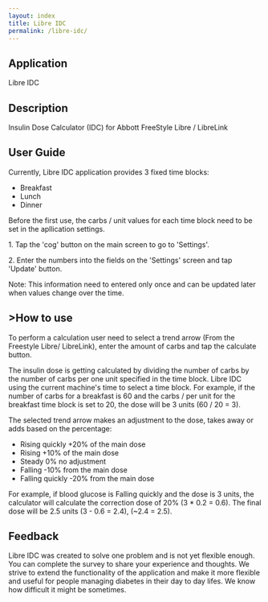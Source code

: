 ```yaml
---
layout: index
title: Libre IDC
permalink: /libre-idc/
---
```


<div class="content">
    <div class="app-content">
        <div class="info-field">
            <h2>Application</h2>
            <span>Libre IDC</span>
        </div>
        <div class="info-field">
            <h2>Description</h2>
            <span>Insulin Dose Calculator (IDC) for Abbott FreeStyle Libre / LibreLink</span>
        </div>
        <div class="info-field">
            <h2>User Guide</h2>
            <p>Currently, Libre IDC application provides 3 fixed time blocks:</p>
            <ul>
                <li>Breakfast</li>
                <li>Lunch</li>
                <li>Dinner</li>
            </ul>                  
            <p>Before the first use, the carbs / unit values for each time block need to be set in the apllication settings.</p>
            <p>1. Tap the 'cog' button on the main screen to go to 'Settings'.</p>
            <p>2. Enter the numbers into the fields on the 'Settings' screen and tap 'Update' button.</p>
            <p>Note: This information need to entered only once and can be updated later when values change over the time.</p>
            <h2>>How to use</h2>
            <p>To perform a calculation user need to select a trend arrow (From the Freestyle Libre/ LibreLink), enter the amount of carbs and tap the calculate button.</p>
            <p>The insulin dose is getting calculated by dividing the number of carbs by the number of carbs per one unit specified in the time block. Libre IDC using the current machine's time to select a time block. For example, if the number of carbs for a breakfast is 60 and the carbs / per unit for the breakfast time block is set to 20, the dose will be 3 units (60 / 20 = 3).</p>
            <p>The selected trend arrow makes an adjustment to the dose, takes away or adds based on the percentage:</p>
            <ul>
                <li>Rising quickly  +20% of the main dose</li>
                <li>Rising  +10% of the main dose</li>
                <li>Steady  0% no adjustment</li>
                <li>Falling  -10% from the main dose</li>
                <li>Falling quickly  -20% from the main dose</li>
            </ul>
            <p>For example, if blood glucose is Falling quickly and the dose is 3 units, the calculator will calculate the correction dose of 20% (3 * 0.2 = 0.6). The final dose will be 2.5 units (3 - 0.6 = 2.4), (~2.4 = 2.5).</p>
            <h2>Feedback</h2>
            <p>Libre IDC was created to solve one problem and is not yet flexible enough. You can complete the survey to share your experience and thoughts. We strive to extend the functionality of the application and make it more flexible and useful for people managing diabetes in their day to day lifes. We know how difficult it might be sometimes.</p>
        </div>
    </div>
</div>